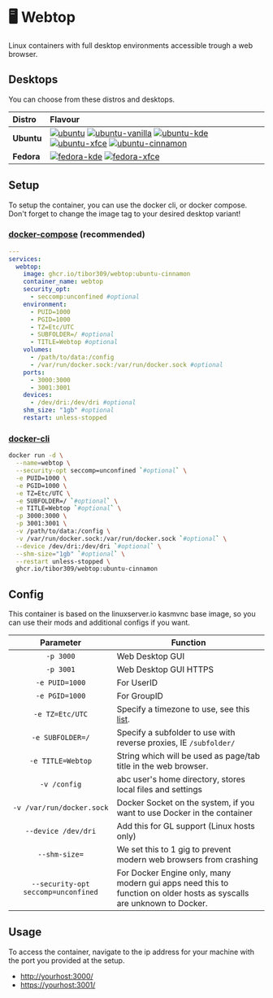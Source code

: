 # 🖥️ Webtop
Linux containers with full desktop environments accessible trough a web browser.

## Desktops
You can choose from these distros and desktops.

| Distro | Flavour |
| :--- | :--- |
| **Ubuntu** | [![ubuntu][ubuntu-gnome-badge]][ubuntu-gnome-repo] [![ubuntu-vanilla][ubuntu-vanilla-gnome-badge]][ubuntu-vanilla-gnome-repo] [![ubuntu-kde][ubuntu-kde-badge]][ubuntu-kde-repo] [![ubuntu-xfce][ubuntu-xfce-badge]][ubuntu-xfce-repo] [![ubuntu-cinnamon][ubuntu-cinnamon-badge]][ubuntu-cinnamon-repo] |
| **Fedora** | [![fedora-kde][fedora-kde-badge]][fedora-kde-repo] [![fedora-xfce][fedora-xfce-badge]][fedora-xfce-repo] |

## Setup
To setup the container, you can use the docker cli, or docker compose. Don't forget to change the image tag to your desired desktop variant!

### [docker-compose][dcompose] (recommended)
```yaml
---
services:
  webtop:
    image: ghcr.io/tibor309/webtop:ubuntu-cinnamon
    container_name: webtop
    security_opt:
      - seccomp:unconfined #optional
    environment:
      - PUID=1000
      - PGID=1000
      - TZ=Etc/UTC
      - SUBFOLDER=/ #optional
      - TITLE=Webtop #optional
    volumes:
      - /path/to/data:/config
      - /var/run/docker.sock:/var/run/docker.sock #optional
    ports:
      - 3000:3000
      - 3001:3001
    devices:
      - /dev/dri:/dev/dri #optional
    shm_size: "1gb" #optional
    restart: unless-stopped
```

### [docker-cli][dcli]
```bash
docker run -d \
  --name=webtop \
  --security-opt seccomp=unconfined `#optional` \
  -e PUID=1000 \
  -e PGID=1000 \
  -e TZ=Etc/UTC \
  -e SUBFOLDER=/ `#optional` \
  -e TITLE=Webtop `#optional` \
  -p 3000:3000 \
  -p 3001:3001 \
  -v /path/to/data:/config \
  -v /var/run/docker.sock:/var/run/docker.sock `#optional` \
  --device /dev/dri:/dev/dri `#optional` \
  --shm-size="1gb" `#optional` \
  --restart unless-stopped \
  ghcr.io/tibor309/webtop:ubuntu-cinnamon
```

## Config
This container is based on the linuxserver.io kasmvnc base image, so you can use their mods and additional configs if you want.

| Parameter | Function |
| :----: | --- |
| `-p 3000` | Web Desktop GUI |
| `-p 3001` | Web Desktop GUI HTTPS |
| `-e PUID=1000` | For UserID |
| `-e PGID=1000` | For GroupID |
| `-e TZ=Etc/UTC` | Specify a timezone to use, see this [list][tz]. |
| `-e SUBFOLDER=/` | Specify a subfolder to use with reverse proxies, IE `/subfolder/` |
| `-e TITLE=Webtop` | String which will be used as page/tab title in the web browser. |
| `-v /config` | abc user's home directory, stores local files and settings |
| `-v /var/run/docker.sock` | Docker Socket on the system, if you want to use Docker in the container |
| `--device /dev/dri` | Add this for GL support (Linux hosts only) |
| `--shm-size=` | We set this to 1 gig to prevent modern web browsers from crashing |
| `--security-opt seccomp=unconfined` | For Docker Engine only, many modern gui apps need this to function on older hosts as syscalls are unknown to Docker. |

## Usage
To access the container, navigate to the ip address for your machine with the port you provided at the setup.

* [http://yourhost:3000/][link]
* [https://yourhost:3001/][link]

[dcompose]: https://docs.linuxserver.io/general/docker-compose
[dcli]: https://docs.docker.com/engine/reference/commandline/cli/
[tz]: https://en.wikipedia.org/wiki/List_of_tz_database_time_zones#List
[link]: https://www.youtube.com/watch?v=dQw4w9WgXcQ


[ubuntu-cinnamon-badge]: https://img.shields.io/badge/Ubuntu%20Cinnamon%20Remix-E95420?style=for-the-badge&logo=ubuntu&logoColor=white
[ubuntu-gnome-badge]: https://img.shields.io/badge/Ubuntu-E95420?style=for-the-badge&logo=ubuntu&logoColor=white
[ubuntu-vanilla-gnome-badge]: https://img.shields.io/badge/Ubuntu%20Vanilla-4A86CF?style=for-the-badge&logo=ubuntu&logoColor=white
[ubuntu-kde-badge]: https://img.shields.io/badge/Kubuntu-0079C1?style=for-the-badge&logo=kubuntu&logoColor=white
[ubuntu-xfce-badge]: https://img.shields.io/badge/Xubuntu-0044AA.svg?style=for-the-badge&logo=Xubuntu&logoColor=white
[fedora-xfce-badge]: https://img.shields.io/badge/Fedora%20xfce%20spin-51A2DA?style=for-the-badge&logo=fedora&logoColor=white
[fedora-kde-badge]: https://img.shields.io/badge/Fedora%20kde%20spin-51A2DA?style=for-the-badge&logo=fedora&logoColor=white

[ubuntu-cinnamon-repo]: https://github.com/tibor309/webtop/tree/ubuntu-cinnamon
[ubuntu-gnome-repo]: https://github.com/tibor309/webtop/tree/ubuntu
[ubuntu-vanilla-gnome-repo]: https://github.com/tibor309/webtop/tree/ubuntu-vanilla
[ubuntu-kde-repo]: https://github.com/tibor309/webtop/tree/kubuntu
[ubuntu-xfce-repo]: https://github.com/tibor309/webtop/tree/xubuntu
[fedora-xfce-repo]: https://github.com/tibor309/webtop/tree/fedora-xfce
[fedora-kde-repo]: https://github.com/tibor309/webtop/tree/fedora-kde
